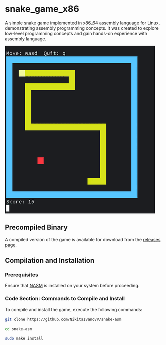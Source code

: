 # snake_game_x86
A simple snake game implemented in x86_64 assembly language for Linux, demonstrating assembly programming concepts. It was created to explore low-level programming concepts and gain hands-on experience with assembly language.

![Gameplay Showcase](images/showcase.gif)

## Precompiled Binary

A compiled version of the game is available for download from the [releases page](https://github.com/salmanmallah/snake_game_x86).

## Compilation and Installation

### Prerequisites  
Ensure that [NASM](https://www.nasm.us/) is installed on your system before proceeding.

### Code Section: Commands to Compile and Install  

To compile and install the game, execute the following commands:

```bash
git clone https://github.com/NikitaIvanovV/snake-asm
```
```bash
cd snake-asm
```
```bash
sudo make install
```

